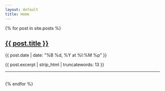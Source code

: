 ```yaml
---
layout: default
title: Home
---
```


{% for post in site.posts %}
  <br>
  <h2><a href="{{ post.url }}">{{ post.title }}</a></h2>
  <p>{{ post.date | date: "%B %d, %Y at %I:%M %p" }}</p>
  <p>{{ post.excerpt | strip_html | truncatewords: 13 }}</p>
  <hr>
  <br>
{% endfor %}
